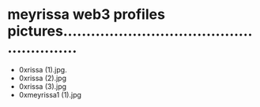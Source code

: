 # meyrissa web3 profiles pictures........................................................
- 0xrissa (1).jpg.
- 0xrissa (2).jpg
- 0xrissa (3).jpg
- 0xmeyrissa1 (1).jpg

